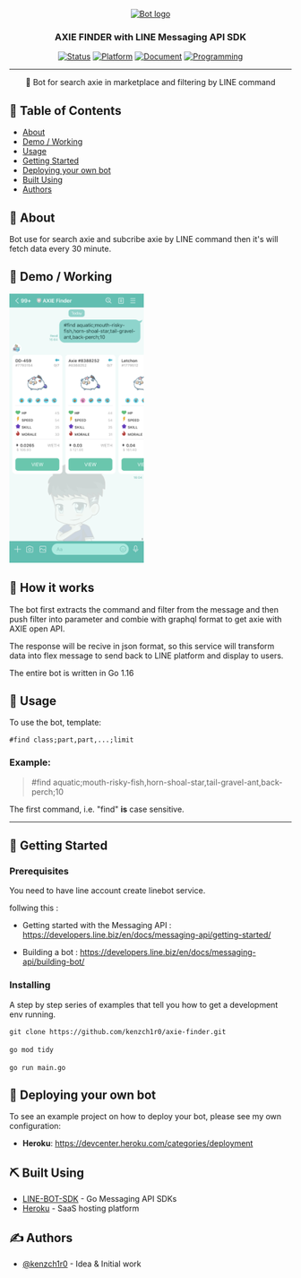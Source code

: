 <p align="center">
  <a href="" rel="noopener">
 <img width=200px height=200px src="https://www.seekpng.com/png/full/971-9710801_axie-infinity-is-a-digital-pet-community-founded.png" alt="Bot logo"></a>
</p>

<h3 align="center">AXIE FINDER with LINE Messaging API SDK</h3>

<div align="center">

[![Status](https://img.shields.io/badge/status-active-success.svg)]()
[![Platform](https://img.shields.io/badge/platform-LINE-brightgreen)](https://line.me/en)
[![Document](https://img.shields.io/badge/line--bot--sdk-documentation-blue)](https://developers.line.biz/en/docs/messaging-api/line-bot-sdk)
[![Programming](https://img.shields.io/github/go-mod/go-version/kenzch1r0/axie-finder)](https://go.dev/)
</div>

---

<p align="center"> 🤖 Bot for search axie in marketplace and filtering by LINE command
    <br> 
</p>

## 📝 Table of Contents

- [About](#about)
- [Demo / Working](#demo)
- [Usage](#usage)
- [Getting Started](#getting_started)
- [Deploying your own bot](#deployment)
- [Built Using](#built_using)
- [Authors](#authors)

## 🧐 About <a name = "about"></a>

Bot use for search axie and subcribe axie by LINE command then it's will fetch data every 30 minute.

## 🎥 Demo / Working <a name = "demo"></a>

<img width=240px height=480px src="https://github.com/kenzch1r0/axie-finder/blob/main/png/demo.jpg" alt="Bot logo"></a>

## 💭 How it works <a name = "working"></a>

The bot first extracts the command and filter from the message and then push filter into parameter and combie with graphql format to get axie with AXIE open API.

The response will be recive in json format, so this service will transform data into flex message to send back to LINE platform and display to users.

The entire bot is written in Go 1.16

## 🎈 Usage <a name = "usage"></a>

To use the bot, template:
```
#find class;part,part,...;limit
```

### Example:


> #find aquatic;mouth-risky-fish,horn-shoal-star,tail-gravel-ant,back-perch;10


The first command, i.e. "find" **is** case sensitive.

---

## 🏁 Getting Started <a name = "getting_started"></a>

### Prerequisites

You need to have line account create linebot service.

follwing this :

- Getting started with the Messaging API :
https://developers.line.biz/en/docs/messaging-api/getting-started/

- Building a bot :
https://developers.line.biz/en/docs/messaging-api/building-bot/

### Installing

A step by step series of examples that tell you how to get a development env running.

```
git clone https://github.com/kenzch1r0/axie-finder.git

go mod tidy

go run main.go

```


## 🚀 Deploying your own bot <a name = "deployment"></a>

To see an example project on how to deploy your bot, please see my own configuration:

- **Heroku**: https://devcenter.heroku.com/categories/deployment

## ⛏️ Built Using <a name = "built_using"></a>

- [LINE-BOT-SDK](https://developers.line.biz/en/docs/messaging-api/line-bot-sdk/) - Go Messaging API SDKs
- [Heroku](https://www.heroku.com/) - SaaS hosting platform

## ✍️ Authors <a name = "authors"></a>

- [@kenzch1r0](https://github.com/kenzch1r0) - Idea & Initial work

